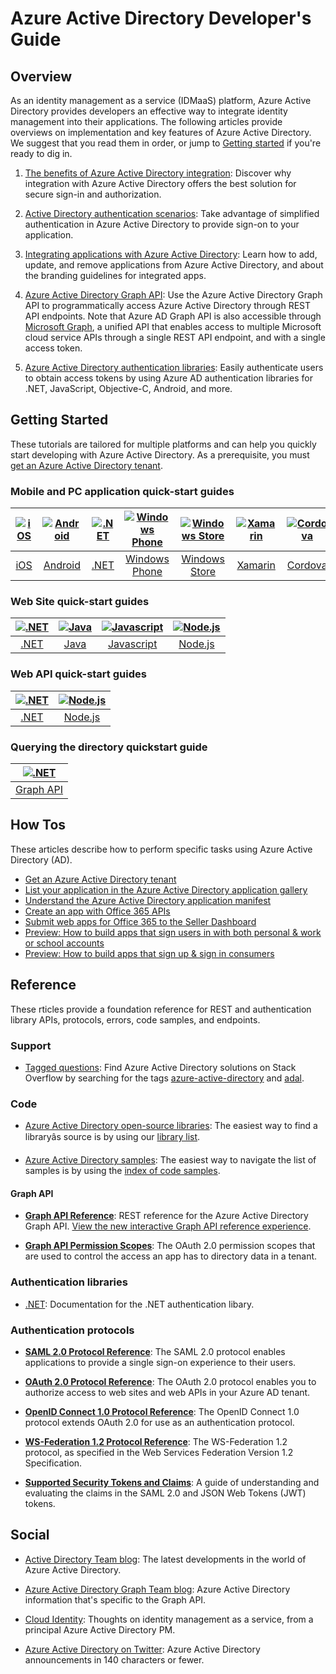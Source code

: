 <properties
   pageTitle="Azure Active Directory developer's guide | Windows Azure"
   description="This article provides a comprehensive guide to developer-oriented resources for Azure Active Directory."
   services="active-directory"
   documentationCenter="dev-center-name"
   authors="msmbaldwin"
   manager="mbaldwin"
   editor=""/>

<tags
	ms.service="active-directory"
	ms.date="01/06/2016"
	wacn.date=""/>


# Azure Active Directory Developer's Guide

## Overview
As an identity management as a service (IDMaaS) platform, Azure Active Directory provides developers an effective way to integrate identity management into their applications. The following articles provide overviews on implementation and key features of Azure Active Directory. We suggest that you read them in order, or jump to [Getting started](#getting-started) if you're ready to dig in.


1. [The benefits of Azure Active Directory integration](/documentation/articles/active-directory-how-to-integrate): Discover why integration with Azure Active Directory offers the best solution for secure sign-in and authorization.

2. [Active Directory authentication scenarios](/documentation/articles/active-directory-authentication-scenarios): Take advantage of simplified authentication in Azure Active Directory to provide sign-on to your application.

3. [Integrating applications with Azure Active Directory](/documentation/articles/active-directory-integrating-applications): Learn how to add, update, and remove applications from Azure Active Directory, and about the branding guidelines for integrated apps.

4. [Azure Active Directory Graph API](/documentation/articles/active-directory-graph-api): Use the Azure Active Directory Graph API to programmatically access Azure Active Directory through REST API endpoints. Note that Azure AD Graph API is also accessible through [Microsoft Graph](https://graph.microsoft.io/), a unified API that  enables access to multiple Microsoft cloud service APIs through a single REST API endpoint, and with a single access token.

5. [Azure Active Directory authentication libraries](/documentation/articles/active-directory-authentication-libraries): Easily authenticate users to obtain access tokens by using Azure AD authentication libraries for .NET, JavaScript, Objective-C, Android, and more.


## Getting Started

These tutorials are tailored for multiple platforms and can help you quickly start developing with Azure Active Directory. As a prerequisite, you must [get an Azure Active Directory tenant](/documentation/articles/active-directory-howto-tenant).

### Mobile and PC application quick-start guides

|[![iOS](./media/active-directory-developers-guide/ios.png)](active-directory-devquickstarts-ios)|[![Android](./media/active-directory-developers-guide/android.png)](active-directory-devquickstarts-android)|[![.NET](./media/active-directory-developers-guide/net.png)](active-directory-devquickstarts-dotnet)| [![Windows Phone](./media/active-directory-developers-guide/windows.png)](active-directory-devquickstarts-windowsphone)|[![Windows Store](./media/active-directory-developers-guide/windows.png)](active-directory-devquickstarts-windowsstore)|[![Xamarin](./media/active-directory-developers-guide/xamarin.png)](active-directory-devquickstarts-xamarin)|[![Cordova](./media/active-directory-developers-guide/cordova.png)](active-directory-devquickstarts-cordova)
|:--:|:--:|:--:|:--:|:--:|:--:|:--:
|[iOS](/documentation/articles/active-directory-devquickstarts-ios)|[Android](/documentation/articles/active-directory-devquickstarts-android)|[.NET](/documentation/articles/active-directory-devquickstarts-dotnet)|[Windows Phone](/documentation/articles/active-directory-devquickstarts-windowsphone)|[Windows Store](/documentation/articles/active-directory-devquickstarts-windowsstore)|[Xamarin](/documentation/articles/active-directory-devquickstarts-xamarin)|[Cordova](/documentation/articles/active-directory-devquickstarts-cordova)

### Web Site quick-start guides

|[![.NET](./media/active-directory-developers-guide/net.png)](active-directory-devquickstarts-webapp-dotnet.md)|[![Java](./media/active-directory-developers-guide/java.png)](active-directory-devquickstarts-webapp-java.md)|[![Javascript](./media/active-directory-developers-guide/javascript.png)](active-directory-devquickstarts-angular.md)|[![Node.js](./media/active-directory-developers-guide/nodejs.png)](active-directory-devquickstarts-openidconnect-nodejs.md)
|:--:|:--:|:--:|:--:|
|[.NET](/documentation/articles/active-directory-devquickstarts-webapp-dotnet)|[Java](/documentation/articles/active-directory-devquickstarts-webapp-java)|[Javascript](/documentation/articles/active-directory-devquickstarts-angular)|[Node.js](/documentation/articles/active-directory-devquickstarts-openidconnect-nodejs)

### Web API quick-start guides

|[![.NET](./media/active-directory-developers-guide/net.png)](active-directory-devquickstarts-webapi-dotnet)|[![Node.js](./media/active-directory-developers-guide/nodejs.png)](active-directory-devquickstarts-webapi-nodejs)
|:--:|:--:|
|[.NET](/documentation/articles/active-directory-devquickstarts-webapi-dotnet)|[Node.js](/documentation/articles/active-directory-devquickstarts-webapi-nodejs)

### Querying the directory quickstart guide

| [![.NET](./media/active-directory-developers-guide/graph.png)](active-directory-graph-api-quickstart)|
|:--:|
|[Graph API](/documentation/articles/active-directory-graph-api-quickstart)|


## How Tos

These articles describe how to perform specific tasks using Azure Active Directory (AD).

- [Get an Azure Active Directory tenant](/documentation/articles/active-directory-howto-tenant)
- [List your application in the Azure Active Directory application gallery](/documentation/articles/active-directory-app-gallery-listing)
- [Understand the Azure Active Directory application manifest](/documentation/articles/active-directory-application-manifest)
- [Create an app with Office 365 APIs](https://msdn.microsoft.com/office/office365/howto/getting-started-Office-365-APIs)
- [Submit web apps for Office 365 to the Seller Dashboard](https://msdn.microsoft.com/office/office365/howto/submit-web-apps-seller-dashboard)
- [Preview: How to build apps that sign users in with both personal & work or school accounts](/documentation/articles/active-directory-appmodel-v2-overview)
- [Preview: How to build apps that sign up & sign in consumers](/documentation/articles/active-directory-b2c-overview)


## Reference

These rticles provide a foundation reference for REST and authentication library APIs, protocols, errors, code samples, and endpoints.

###  Support
- [Tagged questions](http://stackoverflow.com/questions/tagged/azure-active-directory): Find Azure Active Directory solutions on Stack Overflow by searching for the tags [azure-active-directory](http://stackoverflow.com/questions/tagged/azure-active-directory) and [adal](http://stackoverflow.com/questions/tagged/adal).

### Code

- [Azure Active Directory open-source libraries](http://github.com/AzureAD): The easiest way to find a libraryâs source is by using our [library list](/documentation/articles/active-directory-authentication-libraries).

- [Azure Active Directory samples](https://github.com/azure-samples?query=active-directory): The easiest way to navigate the list of samples is by using the [index of code samples](/documentation/articles/active-directory-code-samples).


#### Graph API

- **[Graph API Reference](https://msdn.microsoft.com/zh-cn/library/azure/hh974476.aspx)**: REST reference for the Azure Active Directory Graph API. [View the new interactive Graph API reference experience](https://msdn.microsoft.com/zh-cn/library/Azure/Ad/Graph/api/api-catalog).

- **[Graph API Permission Scopes](https://msdn.microsoft.com/zh-cn/library/Azure/Ad/Graph/api/graph-api-permission-scopes)**: The OAuth 2.0 permission scopes that are used to control the access an app has to directory data in a tenant.

### Authentication libraries

- [.NET](https://msdn.microsoft.com/zh-cn/library/azure/mt417579.aspx): Documentation for the .NET authentication libary.

### Authentication protocols

- **[SAML 2.0 Protocol Reference](https://msdn.microsoft.com/zh-cn/library/azure/dn195591.aspx)**: The SAML 2.0 protocol enables applications to provide a single sign-on experience to their users.


- **[OAuth 2.0 Protocol Reference](https://msdn.microsoft.com/zh-cn/library/azure/dn645545.aspx)**: The OAuth 2.0 protocol enables you to authorize access to web sites and web APIs in your Azure AD tenant.


- **[OpenID Connect 1.0 Protocol Reference](https://msdn.microsoft.com/zh-cn/library/azure/dn645541.aspx)**: The OpenID Connect 1.0 protocol extends OAuth 2.0 for use as an authentication protocol.


- **[WS-Federation 1.2 Protocol Reference](https://msdn.microsoft.com/zh-cn/library/azure/dn903702.aspx)**: The WS-Federation 1.2 protocol, as specified in the Web Services Federation Version 1.2 Specification.

- **[Supported Security Tokens and Claims](/documentation/articles/active-directory-token-and-claims)**: A guide of understanding and evaluating the claims in the SAML 2.0 and JSON Web Tokens (JWT) tokens.

## Social

- [Active Directory Team blog](http://blogs.technet.com/b/ad/): The latest developments in the world of Azure Active Directory.

- [Azure Active Directory Graph Team blog](http://blogs.msdn.com/b/aadgraphteam): Azure Active Directory information that's specific to the Graph API.

- [Cloud Identity](http://www.cloudidentity.net): Thoughts on identity management as a service, from a principal Azure Active Directory PM.  

- [Azure Active Directory on Twitter](https://twitter.com/azuread): Azure Active Directory announcements in 140 characters or fewer.
